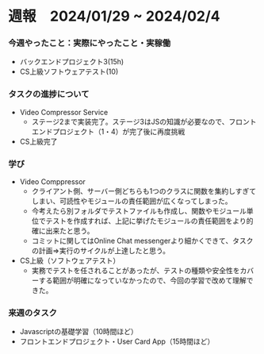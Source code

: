 # 週報　2024/01/29 ~ 2024/02/4

### 今週やったこと：実際にやったこと・実稼働
- バックエンドプロジェクト3(15h)
- CS上級ソフトウェアテスト(10)

### タスクの進捗について
- Video Compressor Service
  - ステージ2まで実装完了。ステージ3はJSの知識が必要なので、フロントエンドプロジェクト（1・4）が完了後に再度挑戦
- CS上級完了

### 学び
- Video Comppressor
  - クライアント側、サーバー側どちらも1つのクラスに関数を集約しすぎてしまい、可読性やモジュールの責任範囲が広くなってしまった。
  - 今考えたら別フォルダでテストファイルも作成し、関数やモジュール単位でテストを作成すれば、上記に挙げたモジュールの責任範囲をより的確に出来たと思う。
  - コミットに関してはOnline Chat messengerより細かくできて、タスクの計画⇒実行のサイクルが上達したと思う。
- CS上級（ソフトウェアテスト）
  - 実務でテストを任されることがあったが、テストの種類や安全性をカバーする範囲が明確になっていなかったので、今回の学習で改めて理解できた。
### 来週のタスク
- Javascriptの基礎学習（10時間ほど）
- フロントエンドプロジェクト・User Card App（15時間ほど）